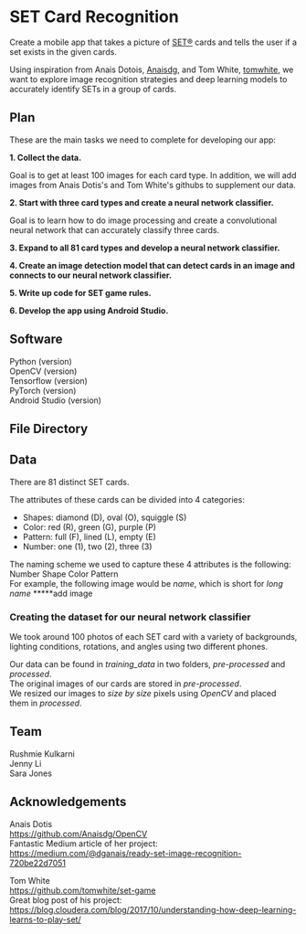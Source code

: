 # SET Card Recognition
Create a mobile app that takes a picture of [SET®](https://www.setgame.com/) cards and tells the user if a set exists in the given cards.

Using inspiration from Anais Dotois, [Anaisdg](https://github.com/Anaisdg), and Tom White, [tomwhite](https://github.com/tomwhite), we want to explore image recognition strategies and deep learning models to accurately identify SETs in a group of cards.

 ## Plan
 
 These are the main tasks we need to complete for developing our app:
 
 **1. Collect the data.**
 
 Goal is to get at least 100 images for each card type. In addition, we will add images from Anais Dotis's and Tom White's githubs to supplement our data. 
 
 **2. Start with three card types and create a neural network classifier.**
 
 Goal is to learn how to do image processing and create a convolutional neural network that can accurately classify three cards. 
 
 **3. Expand to all 81 card types and develop a neural network classifier.**
 
 **4. Create an image detection model that can detect cards in an image and connects to our neural network classifier.**
 
 **5. Write up code for SET game rules.**
 
 **6. Develop the app using Android Studio.**
 
 ## Software
 
 Python (version)  
 OpenCV (version)  
 Tensorflow (version)  
 PyTorch (version)  
 Android Studio (version) 
 
## File Directory 

## Data

There are 81 distinct SET cards. 

The attributes of these cards can be divided into 4 categories:

 * Shapes: diamond (D), oval (O), squiggle (S)
 * Color: red (R), green (G), purple (P)
 * Pattern: full (F), lined (L), empty (E)
 * Number: one (1), two (2), three (3)
 
 The naming scheme we used to capture these 4 attributes is the following:
 Number Shape Color Pattern  
 For example, the following image would be *name*, which is short for *long name* 
 *****add image
 
 ### Creating the dataset for our neural network classifier
 
 We took around 100 photos of each SET card with a variety of backgrounds, lighting conditions, rotations, and angles using two different phones.
 
 Our data can be found in *training_data* in two folders, *pre-processed* and *processed*.   
 The original images of our cards are stored in *pre-processed*.  
 We resized our images to *size by size* pixels using *OpenCV* and placed them in *processed*.

 
 ## Team
 
 Rushmie Kulkarni  
 Jenny Li  
 Sara Jones  
 
 ## Acknowledgements
Anais Dotis  
https://github.com/Anaisdg/OpenCV  
Fantastic Medium article of her project:   
https://medium.com/@dganais/ready-set-image-recognition-720be22d7051

Tom White  
https://github.com/tomwhite/set-game    
Great blog post of his project:   
https://blog.cloudera.com/blog/2017/10/understanding-how-deep-learning-learns-to-play-set/
 

